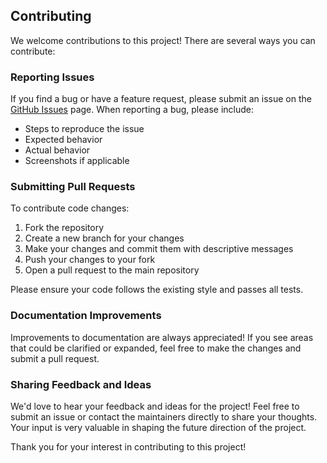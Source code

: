 ## Contributing

We welcome contributions to this project! There are several ways you can contribute:

### Reporting Issues

If you find a bug or have a feature request, please submit an issue on the [GitHub Issues](https://github.com/julep-ai/julep/issues) page. When reporting a bug, please include:
- Steps to reproduce the issue
- Expected behavior
- Actual behavior
- Screenshots if applicable 

### Submitting Pull Requests

To contribute code changes:

1. Fork the repository 
2. Create a new branch for your changes
3. Make your changes and commit them with descriptive messages
4. Push your changes to your fork
5. Open a pull request to the main repository

Please ensure your code follows the existing style and passes all tests.

### Documentation Improvements 

Improvements to documentation are always appreciated! If you see areas that could be clarified or expanded, feel free to make the changes and submit a pull request.

### Sharing Feedback and Ideas

We'd love to hear your feedback and ideas for the project! Feel free to submit an issue or contact the maintainers directly to share your thoughts. Your input is very valuable in shaping the future direction of the project.

Thank you for your interest in contributing to this project!